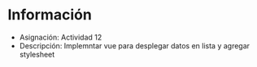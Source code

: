 # Información
- Asignación: Actividad 12
- Descripción: Implemntar vue para desplegar datos en lista y agregar stylesheet